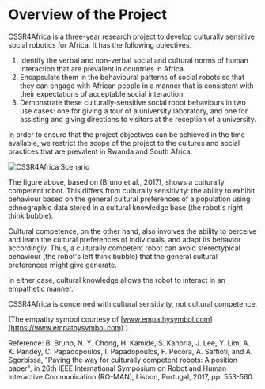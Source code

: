 # Overview of the  Project

 CSSR4Africa is a three-year research project to develop culturally sensitive social robotics for Africa. It has the following objectives.
 1. Identify the verbal and non-verbal social and cultural norms of human interaction that are prevalent in countries in Africa.
  2. Encapsulate them in the behavioural patterns of social robots so that they  can engage with African people in a manner that is consistent with their expectations of acceptable social interaction.
  3. Demonstrate these culturally-sensitive social robot behaviours in two use cases: one for giving a tour of a university laboratory, and one for assisting and giving directions to visitors at the reception of a university.
 
 In order to ensure that the project objectives can be achieved in the time available, we restrict the scope of the project to the cultures and social practices that are prevalent in Rwanda and South Africa.
    
![CSSR4Africa Scenario](/images/CSSR_Scenario2.png)

 The figure above, based on (Bruno et al., 2017), shows a culturally competent robot. This differs from culturally sensitivity: the ability to exhibit behaviour based on the general cultural preferences of a population using  ethnographic data stored in a cultural knowledge base (the robot's right think bubble).  
 
Cultural competence, on the other hand,  also involves the ability to perceive and learn the cultural preferences of individuals, and adapt its behavior accordingly. Thus, a culturally competent robot can avoid stereotypical behaviour (the robot's left think bubble) that the general cultural preferences might give generate. 
 
 In either case, cultural knowledge allows the robot to interact in an empathetic manner.  
 
 CSSR4Africa is concerned with cultural sensitivity, not cultural competence. 
 
 (The empathy symbol courtesy of [www.empathysymbol.com](https://www.empathysymbol.com).)
 
 Reference: B. Bruno, N. Y. Chong, H. Kamide, S. Kanoria, J. Lee, Y. Lim, A. K. Pandey, C. Papadopoulos, I. Papadopoulos, F. Pecora, A. Saffioti, and A. Sgorbissa, "Paving the way for culturally competent robots: A position paper", in 26th IEEE International Symposium on Robot and Human Interactive Communication (RO-MAN), Lisbon, Portugal, 2017, pp. 553-560.
    

